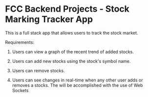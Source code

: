 # FCC Backend Projects - Stock Marking Tracker App

This is a full stack app that allows users to  track the stock
market.

Requirements:

1. Users can view a graph of the recent trend of added stocks.

2. Users can add new stocks using the stock's symbol name.

3. Users can remove stocks.

4. Users can see changes in real-time when any other user
adds or removes a stocks. The will be accomplished with the
use of Web Sockets
